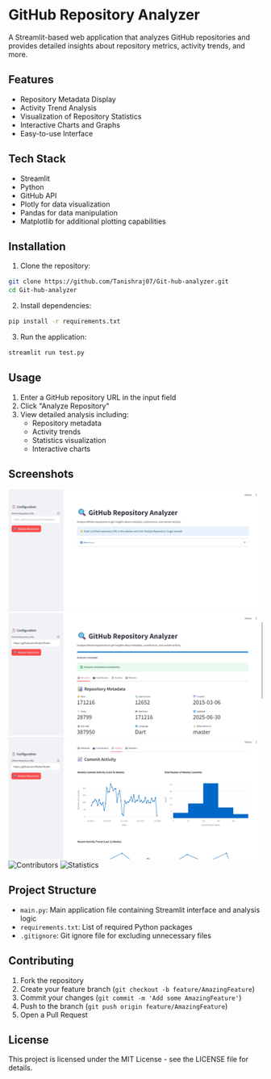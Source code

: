 # GitHub Repository Analyzer

A Streamlit-based web application that analyzes GitHub repositories and provides detailed insights about repository metrics, activity trends, and more.

## Features

- Repository Metadata Display
- Activity Trend Analysis
- Visualization of Repository Statistics
- Interactive Charts and Graphs
- Easy-to-use Interface

## Tech Stack

- Streamlit
- Python
- GitHub API
- Plotly for data visualization
- Pandas for data manipulation
- Matplotlib for additional plotting capabilities

## Installation

1. Clone the repository:
```bash
git clone https://github.com/Tanishraj07/Git-hub-analyzer.git
cd Git-hub-analyzer
```

2. Install dependencies:
```bash
pip install -r requirements.txt
```

3. Run the application:
```bash
streamlit run test.py
```

## Usage

1. Enter a GitHub repository URL in the input field
2. Click "Analyze Repository"
3. View detailed analysis including:
   - Repository metadata
   - Activity trends
   - Statistics visualization
   - Interactive charts

## Screenshots

![Main Interface](screenshots/main.jpeg)
![Repository Analysis](screenshots/metadata.jpeg)
![Activity Trends](screenshots/activity.jpeg)
![Contributors](screenshots/contributors.jpeg)
![Statistics](screenshots/statistics.jpeg)

## Project Structure

- `main.py`: Main application file containing Streamlit interface and analysis logic
- `requirements.txt`: List of required Python packages
- `.gitignore`: Git ignore file for excluding unnecessary files

## Contributing

1. Fork the repository
2. Create your feature branch (`git checkout -b feature/AmazingFeature`)
3. Commit your changes (`git commit -m 'Add some AmazingFeature'`)
4. Push to the branch (`git push origin feature/AmazingFeature`)
5. Open a Pull Request

## License

This project is licensed under the MIT License - see the LICENSE file for details.
